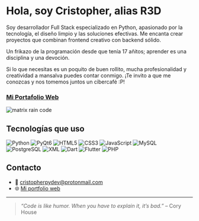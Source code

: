 # Hola, soy Cristopher, alias R3D

Soy desarrollador Full Stack especializado en Python, apasionado por la tecnología, el diseño limpio y las soluciones efectivas. Me encanta crear proyectos que combinan frontend creativo con backend sólido.

Un frikazo de la programación desde que tenía 17 añitos; aprender es una disciplina y una devoción. 

Si lo que necesitas es un poquito de buen rollito, mucha profesionalidad y creatividad a mansalva puedes contar conmigo. ¡Te invito a que me conozcas y nos tomemos juntos un cibercafé :P!

### [Mi Portafolio Web](https://cristopherpydev.github.io/)

<img src="https://media0.giphy.com/media/v1.Y2lkPTc5MGI3NjExM29xZ2N4bmw0c2VjbWdnZXZzMmt1aHpjeDY2YmU1dTB0dWNyZ2E2cyZlcD12MV9pbnRlcm5hbF9naWZfYnlfaWQmY3Q9Zw/WoD6JZnwap6s8/giphy.gif" style="vertical-align: middle;" alt="matrix rain code"/>


## Tecnologías que uso


![Python](https://img.shields.io/badge/-Python-3776AB?logo=python&logoColor=fff)
![PyQt6](https://img.shields.io/badge/-PyQt6-41CD52?logo=qt&logoColor=fff)
![HTML5](https://img.shields.io/badge/-HTML5-E34F26?logo=html5&logoColor=fff)
![CSS3](https://img.shields.io/badge/-CSS3-1572B6?logo=css3&logoColor=fff)
![JavaScript](https://img.shields.io/badge/-JavaScript-F7DF1E?logo=javascript&logoColor=000)
![MySQL](https://img.shields.io/badge/-MySQL-4479A1?logo=mysql&logoColor=fff)
![PostgreSQL](https://img.shields.io/badge/-PostgreSQL-4169E1?logo=postgresql&logoColor=fff)
![XML](https://img.shields.io/badge/-XML-8A2BE2?logo=xml&logoColor=fff)
![Dart](https://img.shields.io/badge/-Dart-0175C2?logo=dart&logoColor=fff)
![Flutter](https://img.shields.io/badge/-Flutter-02569B?logo=flutter&logoColor=fff)
![PHP](https://img.shields.io/badge/-PHP-777BB4?logo=php&logoColor=fff)



## Contacto

- 📧 [cristopherpydev@protonmail.com](mailto:cristopherpydev@protonmail.com)
- 🌐 [Mi portfolio web](https://cristopherpydev.github.io/)
  
---

> *“Code is like humor. When you have to explain it, it’s bad.”* – Cory House
